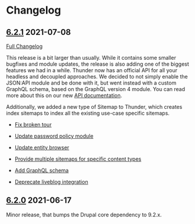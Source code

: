 # Changelog

## [6.2.1](https://github.com/thunder/thunder-distribution/tree/6.2.1) 2021-07-08

[Full Changelog](https://github.com/thunder/thunder-distribution/compare/6.2.0...6.2.1)

This release is a bit larger than usually. While it contains some smaller bugfixes and module updates, the release is
also adding one of the biggest features we had in a while. Thunder now has an official API for all your headless and
decoupled approaches. We decided to not simply enable the JSON:API module and be done with it, but went instead with a
custom GraphQL schema, based on the GraphQL version 4 module. You can read more about this on our
new [API documentation](https://thunder.github.io/developer-guide/headless.html).

Additionally, we added a new type of Sitemap to Thunder, which creates index sitemaps to index all the existing use-case
specific sitemaps.

- [Fix broken tour](https://www.drupal.org/node/3219546)

- [Update password policy module](https://www.drupal.org/node/3222188)
- [Update entity browser](https://www.drupal.org/node/3222146)

- [Provide multiple sitemaps for specific content types](https://www.drupal.org/node/3222332)
- [Add GraphQL schema](https://www.drupal.org/node/3220096)

- [Deprecate liveblog integration](https://www.drupal.org/node/3220009)

## [6.2.0](https://github.com/thunder/thunder-distribution/tree/6.2.0) 2021-06-17

Minor release, that bumps the Drupal core dependency to 9.2.x.
